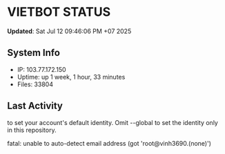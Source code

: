 # VIETBOT STATUS
**Updated**: Sat Jul 12 09:46:06 PM +07 2025

## System Info
- IP: 103.77.172.150
- Uptime: up 1 week, 1 hour, 33 minutes
- Files: 33804

## Last Activity

to set your account's default identity.
Omit --global to set the identity only in this repository.

fatal: unable to auto-detect email address (got 'root@vinh3690.(none)')
